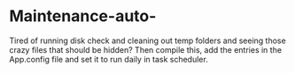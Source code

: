 # Maintenance-auto-
Tired of running disk check and cleaning out temp folders and seeing those crazy files that should be hidden? Then compile this, add the entries in the App.config file and set it to run daily in task scheduler.
